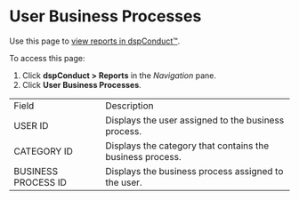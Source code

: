 # <span>User Business Processes</span>

<div class="use">

Use this page to [view reports in
dspConduct™](../Use_Cases/View_Reports_in_dspConduct.htm).

</div>

To access this page:

1.  Click <span style="font-weight: bold;">dspConduct \>
    </span>**Reports** in the *Navigation* pane.
2.  Click **User Business
Processes**.

|                     |                                                           |
| ------------------- | --------------------------------------------------------- |
| Field               | Description                                               |
| USER ID             | Displays the user assigned to the business process.       |
| CATEGORY ID         | Displays the category that contains the business process. |
| BUSINESS PROCESS ID | Displays the business process assigned to the user.       |
